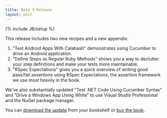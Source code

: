 ```yaml
---
title: Beta 5 Release
layout: post
---
```

{% include JB/setup %}
<!-- -*- coding: utf-8 -*- -->

This release includes two new recipes and a new appendix:

1. "Test Android Apps With Calabash" demonstrates using Cucumber to drive an Android application.
1. "Define Steps as Regular Ruby Methods" shows you a way to declutter your step definitions and make your tests more maintainable.
1. "RSpec Expectations" gives you a quick overview of writing good pass/fail assertions using RSpec Expectations, the assertion framework we use most heavily in the book.

We've also substantially updated "Test .NET Code Using Cucumber
Syntax" and "Drive a Windows App Using White" to use Visual Studio
Professional and the NuGet package manager.

You can [download the update][bookshelf] from your bookshelf or [buy the book][buy].

[bookshelf]:http://pragprog.com/my_bookshelf
[buy]:http://pragprog.com/titles/dhwcr
